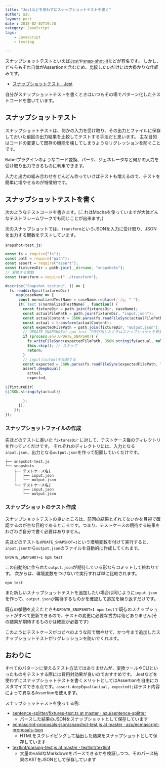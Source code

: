 ```yaml
---
title: "Jestなどを使わずにスナップショットテストを書く"
author: azu
layout: post
date : 2018-02-02T19:28
category: JavaScript
tags:
    - JavaScript
    - testing

---
```


スナップショットテストといえば[Jest](https://github.com/facebook/jest "Jest")や[snap-shot-it](https://github.com/bahmutov/snap-shot-it "snap-shot-it")などが有名です。
しかし、どちらもそれ自体がAssertionを含むため、比較したいだけには大掛かりな仕組みです。

- [スナップショットテスト · Jest](https://facebook.github.io/jest/docs/ja/snapshot-testing.html "スナップショットテスト · Jest")

自分がスナップショットテストを書くときはいつもその場でパターン化したテストコードを書いています。

## スナップショットテスト

スナップショットテストは、何かの入力を受け取り、その出力とファイルに保存しておいた前回の出力結果を比較してテストする手法だと思います。
主な目的はコードの変更して既存の機能を壊してしまうようなリグレッションを防ぐことです。

Babelプラグインのようなコード変換、パーサ、ジェネレータなど何かの入力を受け取り出力できるものに利用できます。

入力と出力の組み合わせをどんどん作っていけばテストも増えるので、テストを簡単に増やせるのが特徴的です。

## スナップショットテストを書く

次のようなテストコードを書きます。(これはMochaを使っていますが大体どんなテストフレームワークでも同じことが出来ます。)

次のスナップショットでは、`transform`というJSONを入力に受け取り、JSONを出力する関数をテストしています。

`snapshot-test.js`:

```js
const fs = require("fs");
const path = require("path");
const assert = require("assert");
const fixturesDir = path.join(__dirname, "snapshots");
// 変換する関数
const transform = require("../transform");

describe("Snapshot testing", () => {
  fs.readdirSync(fixturesDir)
    .map(caseName => {
      const normalizedTestName = caseName.replace(/-/g, " ");
      it(`Test ${normalizedTestName}`, function() {
        const fixtureDir = path.join(fixturesDir, caseName);
        const actualFilePath = path.join(fixtureDir, "input.json");
        const actualContent = JSON.parse(fs.readFileSync(actualFilePath, "utf-8"));
        const actual = transform(actualContent);
        const expectedFilePath = path.join(fixtureDir, "output.json");
        // UPDATE_SNAPSHOT=1 npm test で呼び出したときはスナップショットを更新
        if (process.env.UPDATE_SNAPSHOT) {
          fs.writeFileSync(expectedFilePath, JSON.stringify(actual, null, 4));
          this.skip(); // スキップ
          return;
        }
        // inputとoutputを比較する
        const expected = JSON.parse(fs.readFileSync(expectedFilePath, "utf-8"));
        assert.deepEqual(
          actual,
          expected,
          `
${fixtureDir}
${JSON.stringify(actual)}
`
        );
      });
    });
});
```

### スナップショットファイルの作成

先ほどのテストに書いた `fixturesDir` に対して、テストケース毎のディレクトリを作っていくだけです。
それぞれのディレクトリには、入力となる`input.json`、出力となる`output.json`を作って配置していくだけです。


```
├── snapshot-test.js
└── snapshots
    ├── テストケース名1
    │   ├── input.json
    │   └── output.json
    └── テストケース名2
        ├── input.json
        └── output.json
```

### スナップショットのテスト作成

スナップショットテストの良いところは、前回の結果とずれてないかを目視で確認するのが主な目的であるところです。つまり、テストケースの期待する結果をわざわざ自分で書く必要はありません。

先ほどのテストも`UPDATE_SNAPSHOT=1`という環境変数を付けて実行すると、`input.json`から`output.json`のファイルを自動的に作成してくれます。

    UPDATE_SNAPSHOT=1 npm test
    
この自動的に作られた`output.json`が期待している形ならコミットして終わりです。
次からは、環境変数をつけないで実行すれば単に比較されます。

    npm test 

また新しいスナップショットテストを追加したい場合は同じように`input.json`を作って、`output.json`が期待するものかを確認して追加を繰り返すだけです。

既存の挙動を変えたときも`UPDATE_SNAPSHOT=1 npm test`で既存のスナップショットがすべて更新できるので、テストの変更に必要な労力は殆どありません(その結果が期待するものかは確認が必要です)

このようにテストケースがコピペのような形で増やせて、かつ今まで追加したスナップショットテストがリグレッションを防いでくれます。

## おわりに

すべてのパターンに使えるテスト方法ではありませんが、変換ツールやCLIといったものをテストする際には費用対効果が良いのでおすすめです。
Jestなどを使わずにスナップショットテストを書くメリットとしてはAssertionを自由にカスタマイズできる点です。`assert.deepEqual(actual, expected);`はテスト内容によって異なるAssertionを使えます。


スナップショットテストを使ってる例:

- [sentence-splitter/fixtures-test.ts at master · azu/sentence-splitter](https://github.com/azu/sentence-splitter/blob/master/test/fixtures-test.ts)
  - パースした結果のJSONをスナップショットとして保存しています
- [ecmascript-proposals-json/snapshot-test.js at master · azu/ecmascript-proposals-json](https://github.com/azu/ecmascript-proposals-json/blob/master/test/snapshot-test.js)
  - HTMLをスクレイピングして抽出した結果をスナップショットとして保存しています
- [textlint/parsing-test.js at master · textlint/textlint](https://github.com/textlint/textlint/blob/master/packages/%40textlint/markdown-to-ast/test/parsing-test.js "textlint/parsing-test.js at master · textlint/textlint")
  - 大量のvalidなMarkdownをパースできるかを検証しつつ、そのパース結果のASTをJSONとして保存しています
  
